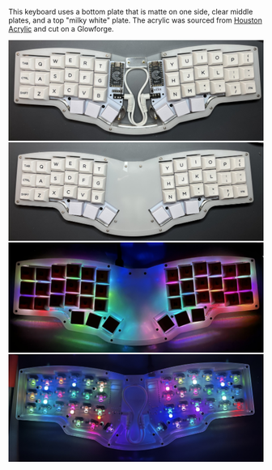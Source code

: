 This keyboard uses a bottom plate that is matte on one side, clear middle
plates, and a top "milky white" plate. The acrylic was sourced from [Houston
Acrylic](https://houstonacrylic.com) and cut on a Glowforge.

![](IMG_0232.jpeg)
![](IMG_0233.jpeg)
![](IMG_0234.jpeg)
![](IMG_0235.jpeg)
